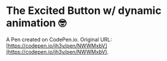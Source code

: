 # The Excited Button w/ dynamic animation 🤓

A Pen created on CodePen.io. Original URL: [https://codepen.io/jh3y/pen/NWWMxbV](https://codepen.io/jh3y/pen/NWWMxbV).

